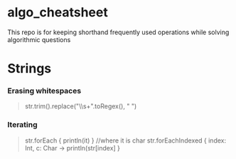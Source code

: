 # algo_cheatsheet
This repo is for keeping shorthand frequently used operations while solving algorithmic questions

# Strings

### Erasing whitespaces
> str.trim().replace("\\\s+".toRegex(), " ")

### Iterating
> str.forEach { println(it) } //where it is char
  str.forEachIndexed { index: Int, c: Char -> 
  println(str[index] }
